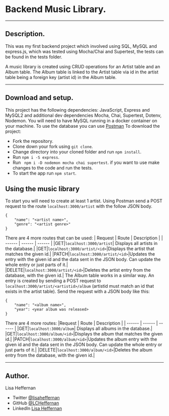 # Backend Music Library.
___
## Description.
This was my first backend project which involved using SQL, MySQL and express.js, which was tested using Mocha/Chai and Supertest, the tests can be found in the tests folder.

A music library is created using CRUD operations for an Artist table and an Album table. The Album table is linked to the Artist table via id in the artist table being a foreign key (artist id) in the Album table.
___

## Download and setup.
This project has the following dependencies: JavaScript, Express and MySQL2 and additional dev dependencies Mocha, Chai, Supertest, Dotenv, Nodemon.  You will need to have MySQL running in a docker container on your machine. To use the database you can use [Postman](https://www.postman.com/)  To download the project:
* Fork the repository.
* Clone down your fork using ```git clone```.
* Change directory into your cloned folder and run ``` npm install ```.
* Run ``` npm i -S express ```.
* Run ``` npm i -D nodemon mocha chai supertest```. if you want to use make changes to the code and run the tests.
* To start the app run ```npm start```.


## Using the music library
To start you will need to create at least 1 artist. Using Postman send a POST request to the route ```localhost:3000/artist``` with the follow JSON body.
```
{
    "name": "<artist name>",
    "genre": "<artist genre>"
} 
```

There are 4 more routes that can be used:
| Request | Route | Description |
| ------ | ------ | ------ |
|GET|```localhost:3000/artist```| Displays all artists in the database.| 
|GET|```localhost:3000/artist/<id>```|Displays the artist that matches the given id.|
|PATCH|```localhost:3000/artist/<id>```|Updates the entry with the given id and the data sent in the JSON body. Can update the whole entry or just parts of it.|
|DELETE|```localhost:3000/artist/<id>```|Deletes the artist entry from the database, with the given id.|
The Album table works in a similar way. An entry is created by sending a POST request to ```localhost:3000/artist/<artistid>/album``` (artistid must match an id that exists in the artist table). Send the request with a JSON body like this:
```
{
    "name": "<album name>",
    "year": <year album was released>
} 
```
There are 4 more routes:
|Request | Route | Description |
| ------ | ------ | ------ |
|GET|```localhost:3000/album```| Displays all albums in the database.| 
|GET|```localhost:3000/album/<id>```|Displays the album that matches the given id.|
|PATCH|```localhost:3000/album/<id>```|Updates the album entry with the given id and the data sent in the JSON body. Can update the whole entry or just parts of it.|
|DELETE|```localhost:3000/album/<id>```|Deletes the album entry from the database, with the given id.|
___
## Author.
Lisa Heffernan

* Twitter [@Iisaheffernan](https://twitter.com/Iisaheffernan)
* GitHub [@LCHeffernan](https://github.com/LCHeffernan)
* LinkedIn [Lisa Heffernan](https://www.linkedin.com/in/lisa-heffernan-54b61312a)
